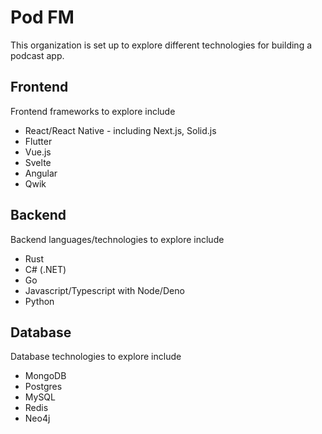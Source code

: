 # Pod FM

This organization is set up to explore different technologies for building a podcast app. 

## Frontend

Frontend frameworks to explore include
- React/React Native - including Next.js, Solid.js
- Flutter
- Vue.js
- Svelte
- Angular
- Qwik


## Backend

Backend languages/technologies to explore include
- Rust
- C# (.NET)
- Go
- Javascript/Typescript with Node/Deno
- Python


## Database

Database technologies to explore include
- MongoDB
- Postgres
- MySQL
- Redis
- Neo4j
